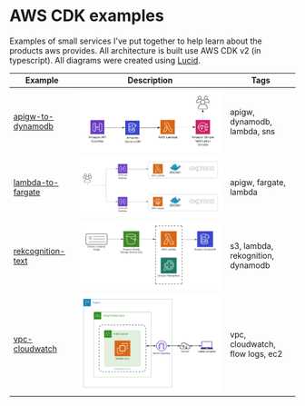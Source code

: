 # AWS CDK examples

Examples of small services I've put together to help learn about the products aws provides. All architecture is built use AWS CDK v2 (in typescript). All diagrams were created using [Lucid](https://lucid.app).

| Example                                   | Description                                                                      | Tags                              |
| ----------------------------------------- | -------------------------------------------------------------------------------- | --------------------------------- |
| [apigw-to-dynamodb](./apigw-to-dynamodb/) | ![apigw-to-dynamodb](./apigw-to-dynamodb/img/apigw-to-dynamodb-architecture.png)              | apigw, dynamodb, lambda, sns      |
| [lambda-to-fargate](./lambda-to-fargate/) | ![lambda-to-fargate](./lambda-to-fargate/img/lambda-to-fargate-architecture.png) | apigw, fargate, lambda            |
| [rekcognition-text](./rekognition-text/)  | ![rekcognition-text](./rekognition-text/img/rekognition-text-architecture.png) | s3, lambda, rekognition, dynamodb |
| [vpc-cloudwatch](./vpc-cloudwatch/)  | ![vpc-cloudwatch](./vpc-cloudwatch/img/vpc-cloudwatch-architecture.png) | vpc, cloudwatch, flow logs, ec2 |
